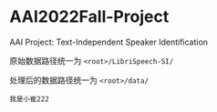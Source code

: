 # AAI2022Fall-Project
AAI Project: Text-Independent Speaker Identification

原始数据路径统一为 `<root>/LibriSpeech-SI/`

处理后的数据路径统一为 `<root>/data/`

```
我是小崔222
```
